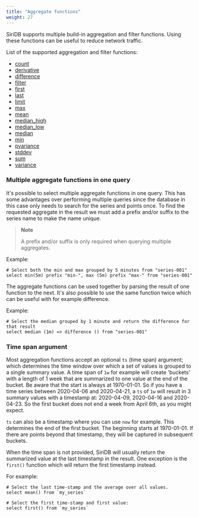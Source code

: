 ```yaml
---
title: "Aggregate functions"
weight: 27
---
```



SiriDB supports multiple build-in aggregation and filter functions. Using these functions can be useful to reduce network traffic.

List of the supported aggregation and filter functions:

- [count](./count)
- [derivative](./derivative)
- [difference](./difference)
- [filter](./filter)
- [first](./first)
- [last](./last)
- [limit](./limit)
- [max](./max)
- [mean](./mean)
- [median_high](./median_high)
- [median_low](./median_low)
- [median](./median)
- [min](./min)
- [pvariance](./pvariance)
- [stddev](./stddev)
- [sum](./sum)
- [variance](./variance)

### Multiple aggregate functions in one query

It's possible to select multiple aggregate functions in one query. This has some
advantages over performing multiple queries since the database in this case only
needs to search for the series and points once. To find the requested aggregate
in the result we must add a prefix and/or suffix to the series name to make the
name unique.

>**Note**
>
>A prefix and/or suffix is only required when querying multiple aggregates.

Example:

    # Select both the min and max grouped by 5 minutes from "series-001"
    select min(5m) prefix "min-", max (5m) prefix "max-" from "series-001"

The aggregate functions can be used together by parsing the result of one function
to the next. It's also possible to use the same function twice which can be
useful with for example difference.

Example:

    # Select the median grouped by 1 minute and return the difference for that result
    select median (1m) => difference () from "series-001"

### Time span argument

Most aggregation functions accept an optional `ts` (time span) argument; which determines the time window over which a set of values is grouped to a single summary value. A time span of `1w` for example will create 'buckets' with a length of 1 week that are summarized to one value at the end of the bucket. Be aware that the start is always at 1970-01-01. So if you have a time series between 2020-04-06 and 2020-04-21, a `ts` of `1w` will result in 3 summary values with a timestamp at: 2020-04-09, 2020-04-16 and 2020-04-23. So the first bucket does not end a week from April 6th, as you might expect.

`ts` can also be a timestamp where you can use `now` for example. This determines the end of the first bucket. The beginning starts at 1970-01-01. If there are points beyond that timestamp, they will be captured in subsequent buckets.

When the time span is not provided, SiriDB will usually return the summarized value at the last timestamp in the result. One exception is the `first()` function which will return the first timestamp instead.

For example:

    # Select the last time-stamp and the average over all values.
    select mean() from `my_series`

    # Select the first time-stamp and first value:
    select first() from `my_series`
